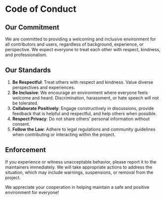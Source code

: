 # Code of Conduct

## Our Commitment

We are committed to providing a welcoming and inclusive environment for all contributors and users, regardless of background, experience, or perspective. We expect everyone to treat each other with respect, kindness, and professionalism.

## Our Standards

1. **Be Respectful**: Treat others with respect and kindness. Value diverse perspectives and experiences.
2. **Be Inclusive**: We encourage an environment where everyone feels welcome and heard. Discrimination, harassment, or hate speech will not be tolerated.
3. **Collaborate Positively**: Engage constructively in discussions, provide feedback that is helpful and respectful, and help others when possible.
4. **Respect Privacy**: Do not share others’ personal information without consent.
5. **Follow the Law**: Adhere to legal regulations and community guidelines when contributing or interacting within the project.

## Enforcement

If you experience or witness unacceptable behavior, please report it to the maintainers immediately. We will take appropriate actions to address the situation, which may include warnings, suspensions, or removal from the project.

We appreciate your cooperation in helping maintain a safe and positive environment for everyone!
